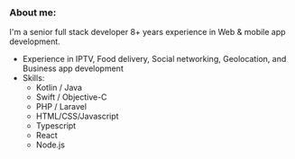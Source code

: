 ### About me:

I'm a senior full stack developer 8+ years experience in Web & mobile app development.

- Experience in IPTV, Food delivery, Social networking, Geolocation, and Business app development
- Skills:
  * Kotlin / Java
  * Swift / Objective-C
  * PHP / Laravel
  * HTML/CSS/Javascript
  * Typescript
  * React
  * Node.js
 

<!--
**avstreamdevpro/avstreamdevpro** is a ✨ _special_ ✨ repository because its `README.md` (this file) appears on your GitHub profile.

Here are some ideas to get you started:

- 🔭 I’m currently working on ...
- 🌱 I’m currently learning ...
- 👯 I’m looking to collaborate on ...
- 🤔 I’m looking for help with ...
- 💬 Ask me about ...
- 📫 How to reach me: ...
- 😄 Pronouns: ...
- ⚡ Fun fact: ...
-->
